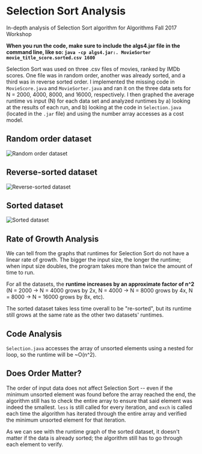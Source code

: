 # Selection Sort Analysis
In-depth analysis of Selection Sort algorithm for Algorithms Fall 2017 Workshop

__When you run the code, make sure to include the algs4.jar file in the command line, like so: `java -cp algs4.jar:. MovieSorter movie_title_score.sorted.csv 1600`__

Selection Sort was used on three .csv files of movies, ranked by IMDb scores. One file was in random order, another was already sorted, and a third was in reverse sorted order. I implemented the missing code in `MovieScore.java` and `MovieSorter.java` and ran it on the three data sets for N = 2000, 4000, 8000, and 16000, respectively. I then graphed the average runtime vs input (N) for each data set and analyzed runtimes by a) looking at the results of each run, and b) looking at the code in `Selection.java` (located in the `.jar` file) and using the number array accesses as a cost model. 

## Random order dataset
![Random order dataset](https://image.ibb.co/hCRuUQ/random_runtime.png)

## Reverse-sorted dataset
![Reverse-sorted dataset](https://image.ibb.co/jVYxik/reversed_runtime.png)

## Sorted dataset
![Sorted dataset](https://image.ibb.co/mNfcik/sorted_runtime.png)

## Rate of Growth Analysis
We can tell from the graphs that runtimes for Selection Sort do not have a linear rate of growth. The bigger the input size, the longer the runtime; when input size doubles, the program takes more than twice the amount of time to run. 

For all the datasets, the **runtime increases by an approximate factor of n^2** (N = 2000 -> N = 4000 grows by 2x, N = 4000 -> N = 8000 grows by 4x, N = 8000 -> N = 16000 grows by 8x, etc). 

The sorted dataset takes less time overall to be "re-sorted", but its runtime still grows at the same rate as the other two datasets' runtimes. 

## Code Analysis
`Selection.java` accesses the array of unsorted elements using a nested for loop, so the runtime will be ~O(n^2). 

## Does Order Matter?
The order of input data does not affect Selection Sort -- even if the minimum unsorted element was found before the array reached the end, the algorithm still has to check the entire array to ensure that said element was indeed the smallest. `less` is still called for every iteration, and `exch` is called each time the algorithm has iterated through the entire array and verified the minimum unsorted element for that iteration. 

As we can see with the runtime graph of the sorted dataset, it doesn't matter if the data is already sorted; the algorithm still has to go through each element to verify. 
